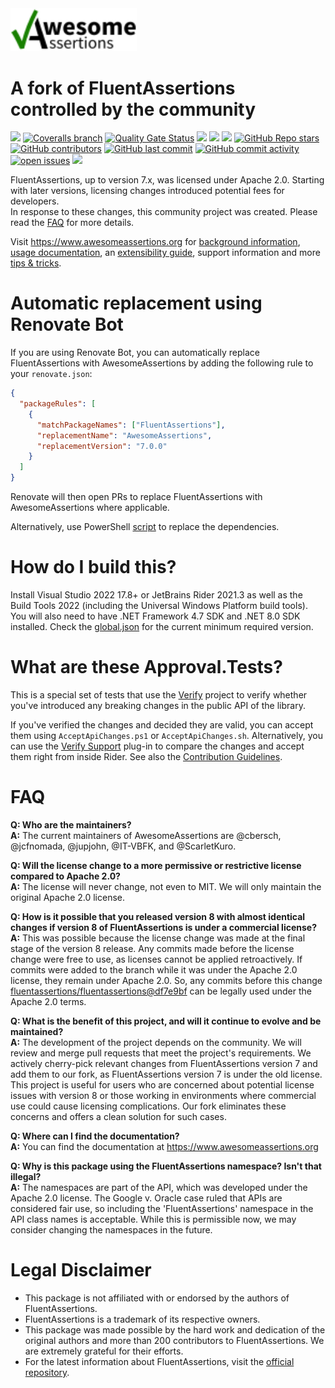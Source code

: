 <img src="docs/assets/images/awesomeassertions-banner-responsive.svg" width="40%" />

# A fork of FluentAssertions controlled by the community

[![](https://img.shields.io/github/actions/workflow/status/AwesomeAssertions/AwesomeAssertions/build.yml?branch=main)](https://github.com/AwesomeAssertions/AwesomeAssertions/actions?query=branch%3Amain)
[![Coveralls branch](https://img.shields.io/coverallsCoverage/github/AwesomeAssertions/AwesomeAssertions?branch=main)](https://coveralls.io/github/AwesomeAssertions/AwesomeAssertions?branch=main)
[![Quality Gate Status](https://sonarcloud.io/api/project_badges/measure?project=AwesomeAssertions_AwesomeAssertions&metric=alert_status)](https://sonarcloud.io/summary/new_code?id=AwesomeAssertions_AwesomeAssertions)
[![](https://img.shields.io/github/release/AwesomeAssertions/AwesomeAssertions.svg?label=latest%20release&color=007edf)](https://github.com/AwesomeAssertions/AwesomeAssertions/releases/latest)
[![](https://img.shields.io/nuget/dt/AwesomeAssertions.svg?label=downloads&color=007edf&logo=nuget)](https://www.nuget.org/packages/AwesomeAssertions)
[![](https://img.shields.io/librariesio/dependents/nuget/AwesomeAssertions.svg?label=dependent%20libraries)](https://libraries.io/nuget/AwesomeAssertions)
[![GitHub Repo stars](https://img.shields.io/github/stars/AwesomeAssertions/AwesomeAssertions)](https://github.com/AwesomeAssertions/AwesomeAssertions/stargazers)
[![GitHub contributors](https://img.shields.io/github/contributors/AwesomeAssertions/AwesomeAssertions)](https://github.com/AwesomeAssertions/AwesomeAssertions/graphs/contributors)
[![GitHub last commit](https://img.shields.io/github/last-commit/AwesomeAssertions/AwesomeAssertions)](https://github.com/AwesomeAssertions/AwesomeAssertions)
[![GitHub commit activity](https://img.shields.io/github/commit-activity/m/AwesomeAssertions/AwesomeAssertions)](https://github.com/AwesomeAssertions/AwesomeAssertions/graphs/commit-activity)
[![open issues](https://img.shields.io/github/issues/AwesomeAssertions/AwesomeAssertions)](https://github.com/AwesomeAssertions/AwesomeAssertions/issues)
![](https://img.shields.io/badge/release%20strategy-githubflow-orange.svg)

FluentAssertions, up to version 7.x, was licensed under Apache 2.0. Starting with later versions, licensing changes introduced potential fees for developers.  
In response to these changes, this community project was created. Please read the [FAQ](#FAQ) for more details.

Visit https://www.awesomeassertions.org for [background information](https://awesomeassertions.org/about/), [usage documentation](https://awesomeassertions.org/introduction), an [extensibility guide](https://awesomeassertions.org/extensibility/), support information and more [tips & tricks](https://awesomeassertions.org/tips/).

# Automatic replacement using Renovate Bot

If you are using Renovate Bot, you can automatically replace FluentAssertions with AwesomeAssertions by adding the
following rule to your `renovate.json`:

```json
{
  "packageRules": [
    {
      "matchPackageNames": ["FluentAssertions"],
      "replacementName": "AwesomeAssertions",
      "replacementVersion": "7.0.0"
    }
  ]
}
```

Renovate will then open PRs to replace FluentAssertions with AwesomeAssertions where applicable.

Alternatively, use PowerShell [script](https://github.com/AwesomeAssertions/AwesomeAssertions/discussions/6) to replace the dependencies.

# How do I build this?
Install Visual Studio 2022 17.8+ or JetBrains Rider 2021.3 as well as the Build Tools 2022 (including the Universal Windows Platform build tools). You will also need to have .NET Framework 4.7 SDK and .NET 8.0 SDK installed. Check the [global.json](global.json) for the current minimum required version.

# What are these Approval.Tests?
This is a special set of tests that use the [Verify](https://github.com/VerifyTests/Verify) project to verify whether you've introduced any breaking changes in the public API of the library.

If you've verified the changes and decided they are valid, you can accept them  using `AcceptApiChanges.ps1` or `AcceptApiChanges.sh`. Alternatively, you can use the [Verify Support](https://plugins.jetbrains.com/plugin/17240-verify-support) plug-in to compare the changes and accept them right from inside Rider. See also the [Contribution Guidelines](CONTRIBUTING.md).

# FAQ

**Q: Who are the maintainers?**  
**A:** The current maintainers of AwesomeAssertions are @cbersch, @jcfnomada, @jupjohn, @IT-VBFK, and @ScarletKuro.

**Q: Will the license change to a more permissive or restrictive license compared to Apache 2.0?**  
**A:** The license will never change, not even to MIT. We will only maintain the original Apache 2.0 license.

**Q: How is it possible that you released version 8 with almost identical changes if version 8 of FluentAssertions is under a commercial license?**  
**A:** This was possible because the license change was made at the final stage of the version 8 release. Any commits made before the license change were free to use, as licenses cannot be applied retroactively. If commits were added to the branch while it was under the Apache 2.0 license, they remain under Apache 2.0. So, any commits before this change [fluentassertions/fluentassertions@df7e9bf](https://github.com/fluentassertions/fluentassertions/commit/df7e9bf8305ef5e26ae58fe4142f8d1b6c4fc4af) can be legally used under the Apache 2.0 terms.

**Q: What is the benefit of this project, and will it continue to evolve and be maintained?**  
**A:** The development of the project depends on the community. We will review and merge pull requests that meet the project's requirements. We actively cherry-pick relevant changes from FluentAssertions version 7 and add them to our fork, as FluentAssertions version 7 is under the old license.  
This project is useful for users who are concerned about potential license issues with version 8 or those working in environments where commercial use could cause licensing complications. Our fork eliminates these concerns and offers a clean solution for such cases.

**Q: Where can I find the documentation?**  
**A:** You can find the documentation at https://www.awesomeassertions.org

**Q: Why is this package using the FluentAssertions namespace? Isn't that illegal?**  
**A:** The namespaces are part of the API, which was developed under the Apache 2.0 license. The Google v. Oracle case ruled that APIs are considered fair use, so including the 'FluentAssertions' namespace in the API class names is acceptable. While this is permissible now, we may consider changing the namespaces in the future.


# Legal Disclaimer

- This package is not affiliated with or endorsed by the authors of FluentAssertions.
- FluentAssertions is a trademark of its respective owners.
- This package was made possible by the hard work and dedication of the original authors and more than 200 contributors to FluentAssertions. We are extremely grateful for their efforts.
- For the latest information about FluentAssertions, visit the [official repository](https://github.com/fluentassertions/fluentassertions).
